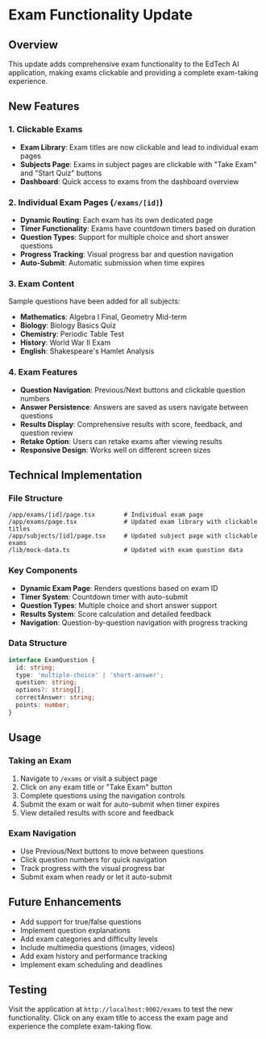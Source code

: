 # Exam Functionality Update

## Overview
This update adds comprehensive exam functionality to the EdTech AI application, making exams clickable and providing a complete exam-taking experience.

## New Features

### 1. Clickable Exams
- **Exam Library**: Exam titles are now clickable and lead to individual exam pages
- **Subjects Page**: Exams in subject pages are clickable with "Take Exam" and "Start Quiz" buttons
- **Dashboard**: Quick access to exams from the dashboard overview

### 2. Individual Exam Pages (`/exams/[id]`)
- **Dynamic Routing**: Each exam has its own dedicated page
- **Timer Functionality**: Exams have countdown timers based on duration
- **Question Types**: Support for multiple choice and short answer questions
- **Progress Tracking**: Visual progress bar and question navigation
- **Auto-Submit**: Automatic submission when time expires

### 3. Exam Content
Sample questions have been added for all subjects:
- **Mathematics**: Algebra I Final, Geometry Mid-term
- **Biology**: Biology Basics Quiz  
- **Chemistry**: Periodic Table Test
- **History**: World War II Exam
- **English**: Shakespeare's Hamlet Analysis

### 4. Exam Features
- **Question Navigation**: Previous/Next buttons and clickable question numbers
- **Answer Persistence**: Answers are saved as users navigate between questions
- **Results Display**: Comprehensive results with score, feedback, and question review
- **Retake Option**: Users can retake exams after viewing results
- **Responsive Design**: Works well on different screen sizes

## Technical Implementation

### File Structure
```
/app/exams/[id]/page.tsx        # Individual exam page
/app/exams/page.tsx             # Updated exam library with clickable titles
/app/subjects/[id]/page.tsx     # Updated subject page with clickable exams
/lib/mock-data.ts               # Updated with exam question data
```

### Key Components
- **Dynamic Exam Page**: Renders questions based on exam ID
- **Timer System**: Countdown timer with auto-submit
- **Question Types**: Multiple choice and short answer support
- **Results System**: Score calculation and detailed feedback
- **Navigation**: Question-by-question navigation with progress tracking

### Data Structure
```typescript
interface ExamQuestion {
  id: string;
  type: 'multiple-choice' | 'short-answer';
  question: string;
  options?: string[];
  correctAnswer: string;
  points: number;
}
```

## Usage

### Taking an Exam
1. Navigate to `/exams` or visit a subject page
2. Click on any exam title or "Take Exam" button
3. Complete questions using the navigation controls
4. Submit the exam or wait for auto-submit when timer expires
5. View detailed results with score and feedback

### Exam Navigation
- Use Previous/Next buttons to move between questions
- Click question numbers for quick navigation
- Track progress with the visual progress bar
- Submit exam when ready or let it auto-submit

## Future Enhancements
- Add support for true/false questions
- Implement question explanations
- Add exam categories and difficulty levels
- Include multimedia questions (images, videos)
- Add exam history and performance tracking
- Implement exam scheduling and deadlines

## Testing
Visit the application at `http://localhost:9002/exams` to test the new functionality. Click on any exam title to access the exam page and experience the complete exam-taking flow.
